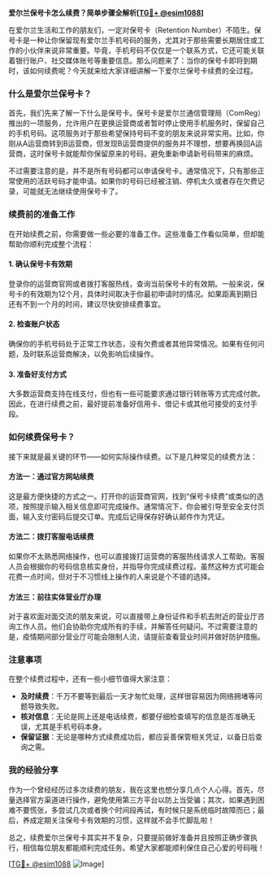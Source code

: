 **爱尔兰保号卡怎么续费？简单步骤全解析[[TG💪+ @esim1088](https://t.me/s/esim1088)]**

在爱尔兰生活和工作的朋友们，一定对保号卡（Retention Number）不陌生。保号卡是一种让你保留现有爱尔兰手机号码的服务，尤其对于那些需要长期居住或工作的小伙伴来说非常重要。毕竟，手机号码不仅仅是一个联系方式，它还可能关联着银行账户、社交媒体账号等重要信息。那么问题来了：当你的保号卡即将到期时，该如何续费呢？今天就来给大家详细讲解一下爱尔兰保号卡续费的全过程。

### 什么是爱尔兰保号卡？

首先，我们先来了解一下什么是保号卡。保号卡是爱尔兰通信管理局（ComReg）推出的一项服务，允许用户在更换运营商或者暂时停止使用手机服务时，保留自己的手机号码。这项服务对于那些希望保持号码不变的朋友来说非常实用。比如，你刚从A运营商转到B运营商，但发现B运营商提供的服务并不理想，想要再换回A运营商，这时保号卡就能帮你保留原来的号码，避免重新申请新号码带来的麻烦。

不过需要注意的是，并不是所有号码都可以申请保号卡。通常情况下，只有那些正常使用的活跃号码才能申请。如果你的号码已经被注销、停机太久或者存在欠费记录，可能就无法继续使用保号卡了。

### 续费前的准备工作

在开始续费之前，你需要做一些必要的准备工作。这些准备工作看似简单，但却能帮助你顺利完成整个流程：

#### 1. 确认保号卡有效期
登录你的运营商官网或者拨打客服热线，查询当前保号卡的有效期。一般来说，保号卡的有效期为12个月，具体时间取决于你最初申请时的情况。如果距离到期日还有不到一个月的时间，建议尽快安排续费事宜。

#### 2. 检查账户状态
确保你的手机号码处于正常工作状态，没有欠费或者其他异常情况。如果有任何问题，及时联系运营商解决，以免影响后续操作。

#### 3. 准备好支付方式
大多数运营商支持在线支付，但也有一些可能要求通过银行转账等方式完成付款。因此，在进行续费之前，最好提前准备好信用卡、借记卡或其他可接受的支付手段。

### 如何续费保号卡？

接下来就是最关键的环节——如何实际操作续费。以下是几种常见的续费方法：

#### 方法一：通过官方网站续费
这是最方便快捷的方式之一。打开你的运营商官网，找到“保号卡续费”或类似的选项，按照提示输入相关信息即可完成操作。通常情况下，你会被引导至安全支付页面，输入支付密码后提交订单。完成后记得保存好确认邮件作为凭证。

#### 方法二：拨打客服电话续费
如果你不太熟悉网络操作，也可以直接拨打运营商的客服热线请求人工帮助。客服人员会根据你的号码信息核实身份，并指导你完成续费过程。虽然这种方式可能会花费一点时间，但对于不习惯线上操作的人来说是个不错的选择。

#### 方法三：前往实体营业厅办理
对于喜欢面对面交流的朋友来说，可以直接带上身份证件和手机去附近的营业厅咨询工作人员。他们会协助你完成所有的手续，并解答任何疑问。不过需要注意的是，疫情期间部分营业厅可能会限制人流，请提前查看营业时间并做好防护措施。

### 注意事项

在整个续费过程中，还有一些小细节值得大家注意：

- **及时续费**：千万不要等到最后一天才匆忙处理，这样很容易因为网络拥堵等问题导致失败。
- **核对信息**：无论是网上还是电话续费，都要仔细检查填写的信息是否准确无误，尤其是手机号码本身。
- **保留证据**：无论是哪种方式续费成功后，都应妥善保管相关凭证，以备日后查询之需。

### 我的经验分享

作为一个曾经经历过多次续费的朋友，我在这里也想分享几点个人心得。首先，尽量选择官方渠道进行操作，避免使用第三方平台以防上当受骗；其次，如果遇到困难不要慌张，多尝试几次或者换个时间段再试，有时候只是系统临时故障而已；最后，养成定期关注保号卡有效期的习惯，这样就不会手忙脚乱啦！

总之，续费爱尔兰保号卡其实并不复杂，只要提前做好准备并且按照正确步骤执行，相信每位朋友都能顺利完成任务。希望大家都能顺利保住自己心爱的号码哦！

[[TG💪+ @esim1088](https://t.me/s/esim1088) ![Image](https://i.postimg.cc/4NQfJmqS/Snipaste-2025-05-13-00-14-12.png)]